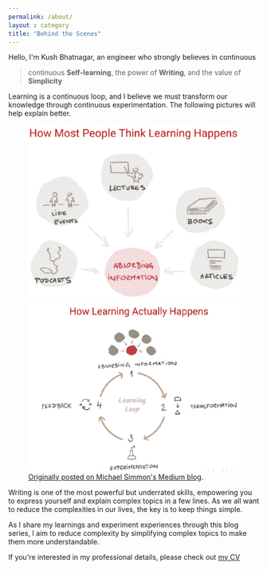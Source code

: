 ```yaml
---
permalink: /about/
layout : category
title: "Behind the Scenes"
---
```


Hello, I'm Kush Bhatnagar, an engineer who strongly believes in continuous 

> continuous **Self-learning**, the power of **Writing**, and the value of **Simplicity**

Learning is a continuous loop, and I believe we must transform our knowledge through continuous experimentation. The following pictures will help explain better.

<figure class="half">
    <a><img src="/assets/images/how-people-think-learning-happens.png"></a>
    <a><img src="/assets/images/how-learning-actually-happens.png"></a>
    <figcaption><a href="https://medium.com/accelerated-intelligence/memory-learning-breakthrough-it-turns-out-that-the-ancients-were-right-7bbd3090d9cc">Originally posted on Michael Simmon's Medium blog</a>.</figcaption>
</figure>

Writing is one of the most powerful but underrated skills, empowering you to express yourself and explain complex topics in a few lines. As we all want to reduce the complexities in our lives, the key is to keep things simple.

As I share my learnings and experiment experiences through this blog series, I aim to reduce complexity by simplifying complex topics to make them more understandable.

If you're interested in my professional details, please check out [my CV][my-cv]

[medium-blog]:https://medium.com/accelerated-intelligence/memory-learning-breakthrough-it-turns-out-that-the-ancients-were-right-7bbd3090d9cc
[my-cv]:/assets/cv/my-cv.md